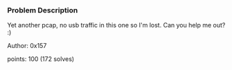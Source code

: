 ### Problem Description

Yet another pcap, no usb traffic in this one so I'm lost. Can you help me out? :)

Author: 0x157

points: 100 (172 solves)
